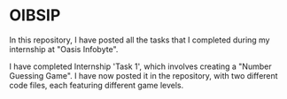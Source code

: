 # OIBSIP
In this repository, I have posted all the tasks that I completed during my internship at "Oasis Infobyte".

I have completed Internship 'Task 1', which involves creating a "Number Guessing Game". I have now posted it in the repository, with two different code files, each featuring different game levels.
